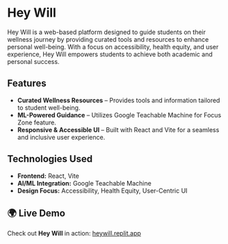# Hey Will   

Hey Will is a web-based platform designed to guide students on their wellness journey by providing curated tools and resources to enhance personal well-being. With a focus on accessibility, health equity, and user experience, Hey Will empowers students to achieve both academic and personal success.  

##  Features  

- **Curated Wellness Resources** – Provides tools and information tailored to student well-being.  
- **ML-Powered Guidance** – Utilizes Google Teachable Machine for Focus Zone feature.  
- **Responsive & Accessible UI** – Built with React and Vite for a seamless and inclusive user experience.  

##  Technologies Used  

- **Frontend:** React, Vite  
- **AI/ML Integration:** Google Teachable Machine  
- **Design Focus:** Accessibility, Health Equity, User-Centric UI  


## 🌍 Live Demo  

Check out **Hey Will** in action: [heywill.replit.app](https://heywill.replit.app/)  


